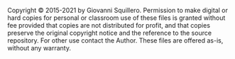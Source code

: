 Copyright © 2015-2021 by Giovanni Squillero. Permission to make digital 
or hard copies for personal or classroom use of these files is granted 
without fee provided that copies are not distributed for profit, and that 
copies preserve the original copyright notice and the reference to the 
source repository. For other use contact the Author. 
These files are offered as-is, without any warranty.
